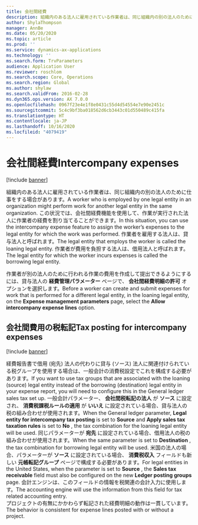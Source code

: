 ```yaml
---
title: 会社間経費
description: 組織内のある法人に雇用されている作業者は、同じ組織内の別の法人のために仕事をする場合があります。 この状況では、会社間経費機能を使用して、作業が実行された法人に作業者の経費を割り当てることができます。
author: ShylaThompson
manager: AnnBe
ms.date: 05/20/2020
ms.topic: article
ms.prod: ''
ms.service: dynamics-ax-applications
ms.technology: ''
ms.search.form: TrvParameters
audience: Application User
ms.reviewer: roschlom
ms.search.scope: Core, Operations
ms.search.region: Global
ms.author: shylaw
ms.search.validFrom: 2016-02-28
ms.dyn365.ops.version: AX 7.0.0
ms.openlocfilehash: 0967f23e4e1f8e0431c55d4d54554e7e90e2451c
ms.sourcegitcommit: 5c4c9bf3ba018562d6cb3443c01d550489c415fa
ms.translationtype: HT
ms.contentlocale: ja-JP
ms.lasthandoff: 10/16/2020
ms.locfileid: "4079419"
---
```

# <a name="intercompany-expenses"></a><span data-ttu-id="65ff1-104">会社間経費</span><span class="sxs-lookup"><span data-stu-id="65ff1-104">Intercompany expenses</span></span>

[!include [banner](../includes/banner.md)]

<span data-ttu-id="65ff1-105">組織内のある法人に雇用されている作業者は、同じ組織内の別の法人のために仕事をする場合があります。</span><span class="sxs-lookup"><span data-stu-id="65ff1-105">A worker who is employed by one legal entity in an organization might perform work for another legal entity in the same organization.</span></span> <span data-ttu-id="65ff1-106">この状況では、会社間経費機能を使用して、作業が実行された法人に作業者の経費を割り当てることができます。</span><span class="sxs-lookup"><span data-stu-id="65ff1-106">In this situation, you can use the intercompany expense feature to assign the worker’s expenses to the legal entity for which the work was performed.</span></span> <span data-ttu-id="65ff1-107">作業者を雇用する法人は、貸与法人と呼ばれます。</span><span class="sxs-lookup"><span data-stu-id="65ff1-107">The legal entity that employs the worker is called the loaning legal entity.</span></span> <span data-ttu-id="65ff1-108">作業者が費用を負担する法人は、借用法人と呼ばれます。</span><span class="sxs-lookup"><span data-stu-id="65ff1-108">The legal entity for which the worker incurs expenses is called the borrowing legal entity.</span></span> 

<span data-ttu-id="65ff1-109">作業者が別の法人のために行われる作業の費用を作成して提出できるようにするには、貸与法人の **経費管理パラメーター** ページで、 **会社間経費明細の許可** オプションを選択します。</span><span class="sxs-lookup"><span data-stu-id="65ff1-109">Before a worker can create and submit expenses for work that is performed for a different legal entity, in the loaning legal entity, on the **Expense management parameters** page, select the **Allow intercompany expense lines** option.</span></span> 

## <a name="tax-posting-for-intercompany-expenses"></a><span data-ttu-id="65ff1-110">会社間費用の税転記</span><span class="sxs-lookup"><span data-stu-id="65ff1-110">Tax posting for intercompany expenses</span></span>

[!include [banner](../includes/banner.md)]

<span data-ttu-id="65ff1-111">経費報告書で借用 (宛先) 法人の代わりに貸与 (ソース) 法人に関連付けられている税グループを使用する場合は、一般会計の消費税設定でこれを構成する必要があります。</span><span class="sxs-lookup"><span data-stu-id="65ff1-111">If you want to use tax groups that are associated with the loaning (source) legal entity instead of the borrowing (destination) legal entity in your expense report, you will need to configure this in the General ledger sales tax set up.</span></span> <span data-ttu-id="65ff1-112">一般会計パラメーター、 **会社間税転記の法人** が **ソース** に設定され、 **消費税課税ルールの適用** が **いいえ** に設定されている場合、貸与法人の税の組み合わせが使用されます。</span><span class="sxs-lookup"><span data-stu-id="65ff1-112">When the General ledger parameter, **Legal entity for intercompany tax posting** is set to **Source** and **Apply sales tax taxation rules** is set to **No** , the tax combination for the loaning legal entity will be used.</span></span> <span data-ttu-id="65ff1-113">同じパラメーターが **宛先** に設定されている場合、借用法人の税の組み合わせが使用されます。</span><span class="sxs-lookup"><span data-stu-id="65ff1-113">When the same parameter is set to **Destination** , the tax combination for borrowing legal entity will be used.</span></span> <span data-ttu-id="65ff1-114">米国の法人の場合、パラメーターが **ソース** に設定されている場合、 **消費税収入** フィールドも新しい **元帳転記グループ** ページで構成する必要があります。</span><span class="sxs-lookup"><span data-stu-id="65ff1-114">For legal entities in the United States, when the parameter is set to **Source** , the **Sales tax receivable** field must also be configured on the new **Ledger posting groups** page.</span></span> <span data-ttu-id="65ff1-115">会計エンジンは、このフィールドの情報を税関連の会計入力に使用します。</span><span class="sxs-lookup"><span data-stu-id="65ff1-115">The accounting engine will use the information from this field for tax related accounting entry.</span></span>   
<span data-ttu-id="65ff1-116">プロジェクトの有無にかかわらず転記された経費明細の動作は一貫しています。</span><span class="sxs-lookup"><span data-stu-id="65ff1-116">The behavior is consistent for expense lines posted with or without a project.</span></span>  
